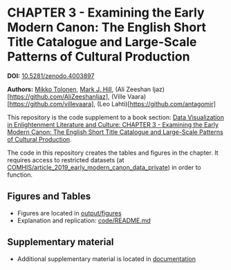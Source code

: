 # CHAPTER 3 - Examining the Early Modern Canon: The English Short Title Catalogue and Large-Scale Patterns of Cultural Production

**DOI:** [10.5281/zenodo.4003897](https://doi.org/10.5281/zenodo.4003897)

**Authors:** [Mikko Tolonen](https://github.com/tolonen), [Mark J. Hill](https://github.com/markjhill), (Ali Zeeshan Ijaz)[https://github.com/AliZeeshanIjaz], (Ville Vaara)[https://github.com/villevaara], (Leo Lahti)[https://github.com/antagomir]

This repository is the code supplement to a book section: [Data Visualization in Enlightenment Literature and Culture: CHAPTER 3 - Examining the Early Modern Canon: The English Short Title Catalogue and Large-Scale Patterns of Cultural Production](https://doi.org/10.1007/978-3-030-54913-8_3).

The code in this repository creates the tables and figures in the chapter. It requires access to restricted datasets (at [COMHIS/article_2019_early_modern_canon_data_private](https://github.com/COMHIS/article_2019_early_modern_canon_data_private)) in order to function.

## Figures and Tables

 * Figures are located in [output/figures](output/figures)
 * Explanation and replication: [code/README.md](code/README.md)

## Supplementary material

 * Additional supplementary material is located in [documentation](documentation)
